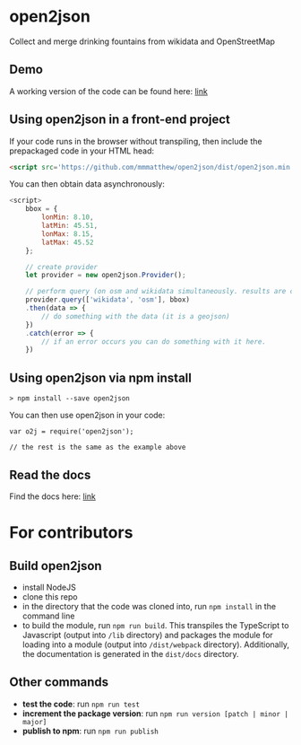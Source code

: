 # open2json
Collect and merge drinking fountains from wikidata and OpenStreetMap

## Demo
A working version of the code can be found here: [link](http://htmlpreview.github.io/?https://github.com/mmmatthew/open2json/blob/master/demo/index.html)


## Using open2json in a front-end project
If your code runs in the browser without transpiling, then include the prepackaged code in your HTML head:

```html
<script src='https://github.com/mmmatthew/open2json/dist/open2json.min.js'></script>
```

You can then obtain data asynchronously:

```javascript
<script>
    bbox = {
        lonMin: 8.10,
        latMin: 45.51,
        lonMax: 8.15,
        latMax: 45.52
    };

    // create provider
    let provider = new open2json.Provider();

    // perform query (on osm and wikidata simultaneously. results are conflated to gether.)
    provider.query(['wikidata', 'osm'], bbox)
    .then(data => {
        // do something with the data (it is a geojson)
    })
    .catch(error => {
        // if an error occurs you can do something with it here.
    })
```

## Using open2json via npm install
```
> npm install --save open2json
```

You can then use open2json in your code:
```
var o2j = require('open2json');

// the rest is the same as the example above
```

## Read the docs
Find the docs here: [link](https://mmmatthew.github.io/open2json/dist/docs)

# For contributors

## Build open2json
- install NodeJS
- clone this repo
- in the directory that the code was cloned into, run `npm install` in the command line
- to build the module, run `npm run build`. This transpiles the TypeScript to Javascript (output into `/lib` directory) and packages the module for loading into a module (output into `/dist/webpack` directory). Additionally, the documentation is generated in the `dist/docs` directory.

## Other commands
- **test the code**: run `npm run test`
- **increment the package version**: run `npm run version [patch | minor | major]`
- **publish to npm**: run `npm run publish`
